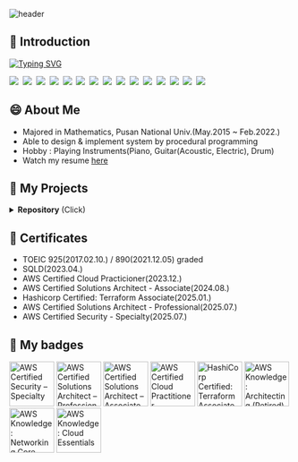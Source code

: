 ![header](https://capsule-render.vercel.app/api?type=waving&height=200&color=gradient&fontColor=ffffff&text=Haram%20Song&fontSize=50&animation=twinkling&fontAlign=68&fontAlignY=36)


## 🙏 Introduction

[![Typing SVG](https://readme-typing-svg.demolab.com?font=Fira+Code&pause=1000&width=435&lines=Welcome+to+Haram's+Repo)](https://git.io/typing-svg)

<img src="https://img.shields.io/badge/Github-181717?logo=github&logoColor=white"  />&nbsp;
<img src="https://img.shields.io/badge/Python-3776AB?logo=python&logoColor=white"  />&nbsp;
<img src="https://img.shields.io/badge/JavaScript-F7DF1E?logo=javascript&logoColor=white"  />&nbsp;
<img src="https://img.shields.io/badge/TypeScript-3178C6?logo=typescript&logoColor=white"  />&nbsp;
<img src="https://img.shields.io/badge/SQL-003B57?logo=postgresql&logoColor=white"  />&nbsp;
<img src="https://img.shields.io/badge/Spring%20Boot-6DB33F?logo=springboot&logoColor=white"  />&nbsp;
<img src="https://img.shields.io/badge/React-61DAFB?logo=react&logoColor=black"  />&nbsp;
<img src="https://img.shields.io/badge/React%20Native-61DAFB?logo=react&logoColor=black"  />&nbsp;
<img src="https://img.shields.io/badge/Nuxt-00DC82?logo=nuxt&logoColor=white"  />&nbsp;
<img src="https://img.shields.io/badge/AWS-FF9900?logo=amazonwebservices&logoColor=black"  />&nbsp;
<img src="https://img.shields.io/badge/Docker-2496ED?logo=docker&logoColor=white"  />&nbsp;
<img src="https://img.shields.io/badge/Jenkins-D24939?logo=jenkins&logoColor=white"  />&nbsp;
<img src="https://img.shields.io/badge/Github%20Action-2088FF?logo=githubactions&logoColor=white"  />&nbsp;
<img src="https://img.shields.io/badge/Terraform-7B42BC?logo=terraform&logoColor=white"  />&nbsp;
<img src="https://img.shields.io/badge/Vault-FFEC6E?logo=vault&logoColor=black"  />&nbsp;


## 😄 About Me

* Majored in Mathematics, Pusan National Univ.(May.2015 ~ Feb.2022.)
*  Able to design & implement system by procedural programming
*  Hobby : Playing Instruments(Piano, Guitar(Acoustic, Electric), Drum)
*  Watch my resume <a href="https://github.com/haramsong/haramsong">here</a><br>
   

## 🚧 My Projects

<details><summary><b>Repository</b>  (Click)</summary>
       <h4>
           👨‍💼 Comapny & Internship 
    	</h4>
        <p>1. [Danvi] Floating population analysis using Data Spider(WDS) <a href="https://github.com/haramsong/danviproject">repo</a><br>
            </p>
    <h4>
        💻 Personal Project
    </h4>
    <p>
        1. [Apartment Management] Apartment management system <a href="https://github.com/haramsong/apartment">repo</a><br>
    </p>
    <p>
        2. [Member Management] Member management system with personal GUI <a href="https://github.com/haramsong/membermgmt">repo</a><br>
    </p>
    <p>
        3. [Cram School Management] Cram school schedule, data management system based on system development methodology procedure <a href="https://github.com/haramsong/hakwonmgmt">repo</a><br>
    </p>
    <p>
        4. [Random Class Scheduler] Random class scheduler for university based on system development methodology procedure <a href="https://github.com/haramsong/classschedule">repo</a><br>
    </p>
</details>

## 🪪 Certificates

*  TOEIC 925(2017.02.10.) / 890(2021.12.05) graded
*  SQLD(2023.04.)
*  AWS Certified Cloud Practicioner(2023.12.)
*  AWS Certified Solutions Architect - Associate(2024.08.)
*  Hashicorp Certified: Terraform Associate(2025.01.)
*  AWS Certified Solutions Architect - Professional(2025.07.)
*  AWS Certified Security - Specialty(2025.07.)
  

## 🏅 My badges
<!--START_SECTION:badges-->
<a href="https://www.credly.com/badges/0019121e-58ed-44a0-b0f4-0a7d9ef7ddbc" title="AWS Certified Security – Specialty"><img src="https://images.credly.com/size/80x80/images/53acdae5-d69f-4dda-b650-d02ed7a50dd7/image.png" alt="AWS Certified Security – Specialty" width="80" height="80"></a>
<a href="https://www.credly.com/badges/f1a3d9b6-e5d8-46da-ad05-85711fc94d30" title="AWS Certified Solutions Architect – Professional"><img src="https://images.credly.com/size/80x80/images/2d84e428-9078-49b6-a804-13c15383d0de/image.png" alt="AWS Certified Solutions Architect – Professional" width="80" height="80"></a>
<a href="https://www.credly.com/badges/5f432589-4435-436d-8436-d3e3b83984ef" title="AWS Certified Solutions Architect – Associate"><img src="https://images.credly.com/size/80x80/images/0e284c3f-5164-4b21-8660-0d84737941bc/image.png" alt="AWS Certified Solutions Architect – Associate" width="80" height="80"></a>
<a href="https://www.credly.com/badges/1fa00a4e-e067-40a7-a0ae-400ff37cbc26" title="AWS Certified Cloud Practitioner"><img src="https://images.credly.com/size/80x80/images/00634f82-b07f-4bbd-a6bb-53de397fc3a6/image.png" alt="AWS Certified Cloud Practitioner" width="80" height="80"></a>
<a href="https://www.credly.com/badges/e2705e8b-1657-40bc-9e7d-d7d5c175eb5b" title="HashiCorp Certified: Terraform Associate (003)"><img src="https://images.credly.com/size/80x80/images/ed4be915-68f8-428a-b332-40ded9084ee5/blob" alt="HashiCorp Certified: Terraform Associate (003)" width="80" height="80"></a>
<a href="https://www.credly.com/badges/41367965-e2ed-4166-bfb2-b413bcc8dcc8" title="AWS Knowledge: Architecting (Retired)"><img src="https://images.credly.com/size/80x80/images/519a6dba-f145-4c1a-85a2-1d173d6898d9/image.png" alt="AWS Knowledge: Architecting (Retired)" width="80" height="80"></a>
<a href="https://www.credly.com/badges/148ea57c-c461-4f76-bf25-a9422c92184e" title="AWS Knowledge: Networking Core"><img src="https://images.credly.com/size/80x80/images/e75f222b-7f75-4d7b-8a6a-67d68aa59d62/image.png" alt="AWS Knowledge: Networking Core" width="80" height="80"></a>
<a href="https://www.credly.com/badges/c354d673-2932-4f1f-a0c7-2d5eb68cde70" title="AWS Knowledge: Cloud Essentials"><img src="https://images.credly.com/size/80x80/images/ec621e2a-c8f0-4459-806c-ae11829d372a/image.png" alt="AWS Knowledge: Cloud Essentials" width="80" height="80"></a>
<!--END_SECTION:badges-->
